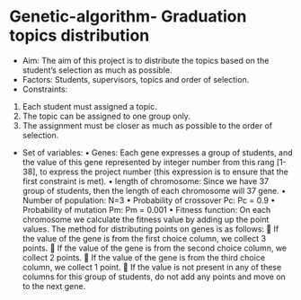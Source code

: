# Genetic-algorithm- Graduation topics distribution

-	Aim:
The aim of this project is to distribute the topics based on the student’s selection as much as possible.
-	Factors:
Students, supervisors, topics and order of selection.
-	Constraints:
1)	Each student must assigned a topic.
2)	The topic can be assigned to one group only.
3)	The assignment must be closer as much as possible to the order of selection.
-	Set of variables:
•	Genes:
Each gene expresses a group of students, and the value of this gene represented by integer number from this rang [1-38], to express the project number (this expression is to ensure that the first constraint is met).
•	length of chromosome:
Since we have 37 group of students, then the length of each chromosome will 37 gene. 
•	Number of population:
N=3 
•	Probability of crossover Pc:
Pc = 0.9
•	Probability of mutation Pm:
Pm = 0.001
•	Fitness function:
On each chromosome we calculate the fitness value by adding up the point values. The method for distributing points on genes is as follows:
	If the value of the gene is from the first choice column, we collect 3 points.
	If the value of the gene is from the second choice column, we collect 2 points. 
	If the value of the gene is from the third choice column, we collect 1 point.
	If the value is not present in any of these columns for this group of students, do not add any points and move on to the next gene.
